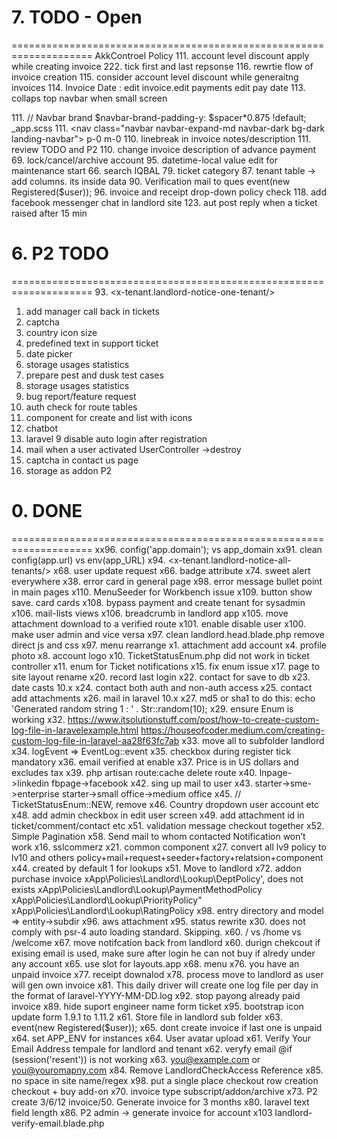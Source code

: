 


# 7. TODO - Open
====================================================================
AkkControel Policy
111. account level discount apply while creating invoice 
222. tick first and last repsonse
116. rewrtie flow of invoice creation 
115. consider account level discount while generaitng invoices
114. Invoice Date :	edit invoice.edit payments edit pay date
113. collaps top navbar when small screen <div class="collapse navbar-collapse" id="navbarNavAltMarkup">
111. // Navbar brand $navbar-brand-padding-y: $spacer*0.875 !default; _app.scss
111. <nav class="navbar navbar-expand-md navbar-dark bg-dark landing-navbar"> p-0 m-0
110. linebreak in invoice notes/description
111. review TODO and P2
110. change invoice description of advance payment 
69. lock/cancel/archive account
95. datetime-local value edit for maintenance start
66. search IQBAL
79. ticket category
87. tenant table -> add columns. its inside data
90. Verification mail to ques event(new Registered($user));
96. invoice and receipt drop-down policy check
118. add facebook messenger chat in landlord site
123. aut post reply when a ticket raised after 15 min

# 6. P2 TODO
====================================================================
93. <x-tenant.landlord-notice-one-tenant/>
1.	add manager call back in tickets
99. captcha
102. country icon size
2.	predefined text in support ticket
3.	date picker
4.	storage usages statistics
5.	prepare pest and dusk test cases
6.	storage usages statistics
7.	bug report/feature request
8.	auth check for route tables
9.	component for create and list <a> with icons
10.	chatbot
11.	 laravel 9 disable auto login after registration
12.	 mail when a user activated UserController ->destroy
13.	 captcha in contact us page
14. storage as addon P2

# 0. DONE
====================================================================
xx96. config('app.domain'); vs app_domain
xx91. clean config(app.url) vs env(app_URL)
x94. <x-tenant.landlord-notice-all-tenants/>
x68. user update request
x66. badge attribute
x74. sweet alert everywhere
x38. error card in general page
x98. error message bullet point in main pages
x110. MenuSeeder for Workbench issue
x109. button show save. card cards
x108. bypass payment and create tenant for sysadmin
x106. mail-lists views
x106. breadcrumb in landlord app
x105. move attachment download to a verified route
x101. enable disable user
x100. make user admin and vice versa
x97. clean landlord.head.blade.php remove direct js and css
x97. menu rearrange
x1. attachment add account
x4. profile photo
x8. account logo
x10. TicketStatusEnum.php did not work in ticket controller
x11. enum for Ticket notifications
x15. fix enum issue
x17. page to site layout rename
x20. record last login
x22. contact for save to db
x23. date casts 10.x
x24. contact both auth and non-auth access
x25. contact add attachments
x26. mail in laravel 10.x
x27. md5 or sha1 to do this: echo 'Generated random string 1 : ' . Str::random(10);
x29. ensure Enum is working
x32. https://www.itsolutionstuff.com/post/how-to-create-custom-log-file-in-laravelexample.html
	https://houseofcoder.medium.com/creating-custom-log-file-in-laravel-aa28f63fc7ab
x33. move all to subfolder landlord
x34. logEvent => EventLog::event
x35. checkbox during register tick mandatory
x36. email verified at enable
x37. Price is in US dollars and excludes tax
x39. php artisan route:cache delete route
x40. lnpage->linkedin fbpage->facebook
x42. sing up mail to user
x43. starter->sme->enterprise  starter->small office->medium office
x45. // TicketStatusEnum::NEW, remove
x46. Country dropdown user account etc
x48. add admin checkbox in edit user screen
x49. add attachment id in ticket/comment/contact etc
x51. validation message checkout together
x52. Simple Pagination
x58. Send mail to whom contacted Notification won’t work
x16. sslcommerz
x21. common component
x27. convert all lv9 policy to lv10 and others policy+mail+request+seeder+factory+relatsion+component
x44. created by default 1 for lookups
x51. Move to landlord
x72. addon purchase invoice
xApp\Policies\Landlord\Lookup\DeptPolicy', does not exists
xApp\Policies\Landlord\Lookup\PaymentMethodPolicy
xApp\Policies\Landlord\Lookup\PriorityPolicy"
xApp\Policies\Landlord\Lookup\RatingPolicy
x98. entry directory and model => entity->subdir
x96. aws attachment
x95. status rewrite
x30. does not comply with psr-4 auto loading standard. Skipping.
x60. / vs /home vs /welcome
x67. move notifcation back from landlord
x60. durign chekcout if exising email is used, make sure after login he can not buy if alredy under any account
x65. use slot for layouts.app
x68. menu
x76. you have an unpaid invoice
x77. receipt downalod
x78. process move to landlord as user will gen own invoice
x81. This daily driver will create one log file per day in the format of laravel-YYYY-MM-DD.log
x92. stop payong already paid invoice
x89. hide suport engineer name form ticket
x95. bootstrap icon update form 1.9.1 to 1.11.2
x61. Store file in landlord sub folder
x63. event(new Registered($user));
x65. dont create invoice if last one is unpaid
x64. set APP_ENV for instances
x64. User avatar upload
x61. Verify Your Email Address tempale for landlord and tenant
x62. veryfy email @if (session('resent')) is not working
x63. you@example.com or you@youromapny.com
x84. Remove  LandlordCheckAccess Reference
x85. no space in site name/regex
x98. put a single place checkout row creation checkout + buy add-on
x70. invoice type subscript/addon/archive
x73. P2 create 3/6/12 invoice/50. Generate invoice for 3 months
x80. laravel text field length
x86. P2 admin -> generate invoice for account
x103 landlord-verify-email.blade.php


